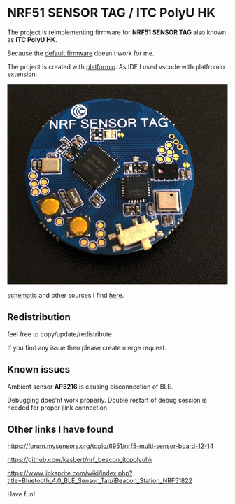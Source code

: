 # NRF51 SENSOR TAG / ITC PolyU HK

The project is reimplementing firmware for **NRF51 SENSOR TAG** also known as **ITC PolyU HK**. 

Because the [default firmware](https://s3.amazonaws.com/cutedigi/Sensor/BLEsensortag/factory_default.zip) doesn't work for me.

The project is created with [platformio](https://platformio.org). 
As IDE I used vscode with platfromio extension.

![nrf51 sensor tag](Nrf51_sensor_tag.jpg?raw=true "Title")

[schematic](https://s3.amazonaws.com/cutedigi/Sensor/BLEsensortag/sensor_tag_sch_mpu6050.pdf) and other sources I find [here](https://www.linksprite.com/wiki/index.php?title=Bluetooth_4.0_BLE_Sensor_Tag/iBeacon_Station_NRF51822).

## Redistribution

feel free to copy/update/redistribute

If you find any issue then please create merge request.

## Known issues

Ambient sensor **AP3216** is causing disconnection of BLE.

Debugging does'nt work properly. Double restart of debug session is needed for proper jlink connection.

## Other links I have found
https://forum.mysensors.org/topic/6951/nrf5-multi-sensor-board-12-14

https://github.com/kasbert/nrf_beacon_itcpolyuhk

https://www.linksprite.com/wiki/index.php?title=Bluetooth_4.0_BLE_Sensor_Tag/iBeacon_Station_NRF51822

Have fun!
